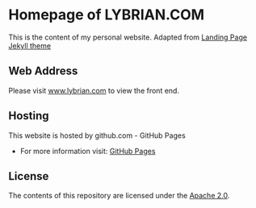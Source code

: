# Homepage of LYBRIAN.COM

This is the content of my personal website. Adapted from [Landing Page Jekyll theme](https://github.com/swcool/landing-page-theme)

## Web Address

Please visit www.lybrian.com to view the front end.

## Hosting

This website is hosted by github.com - GitHub Pages
- For more information visit: [GitHub Pages](https://pages.github.com)

## License
The contents of this repository are licensed under the [Apache
2.0](http://www.apache.org/licenses/LICENSE-2.0.html).
